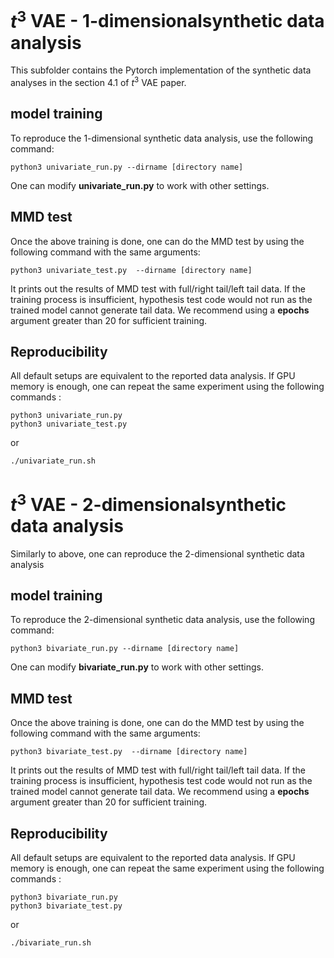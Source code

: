 # $t^3$ VAE - 1-dimensionalsynthetic data analysis

This subfolder contains the Pytorch implementation of the synthetic data analyses in the section 4.1 of $t^3$ VAE paper. 

## model training

To reproduce the 1-dimensional synthetic data analysis, use the following command:

```
python3 univariate_run.py --dirname [directory name]
```

One can modify **univariate_run.py** to work with other settings. 

##  MMD test

Once the above training is done, one can do the MMD test by using the following command with the same arguments:

```
python3 univariate_test.py  --dirname [directory name]
```

It prints out the results of MMD test with full/right tail/left tail data. If the training process is insufficient, hypothesis test code would not run as the trained model cannot generate tail data. We recommend using a **epochs** argument greater than 20 for sufficient training. 

## Reproducibility

All default setups are equivalent to the reported data analysis. If GPU memory is enough, one can repeat the same experiment using the following commands : 

```
python3 univariate_run.py
python3 univariate_test.py 
```

or

```
./univariate_run.sh
```


# $t^3$ VAE - 2-dimensionalsynthetic data analysis

Similarly to above, one can reproduce the 2-dimensional synthetic data analysis

## model training

To reproduce the 2-dimensional synthetic data analysis, use the following command:

```
python3 bivariate_run.py --dirname [directory name]
```

One can modify **bivariate_run.py** to work with other settings. 

##  MMD test

Once the above training is done, one can do the MMD test by using the following command with the same arguments:

```
python3 bivariate_test.py  --dirname [directory name]
```

It prints out the results of MMD test with full/right tail/left tail data. If the training process is insufficient, hypothesis test code would not run as the trained model cannot generate tail data. We recommend using a **epochs** argument greater than 20 for sufficient training. 

## Reproducibility

All default setups are equivalent to the reported data analysis. If GPU memory is enough, one can repeat the same experiment using the following commands : 

```
python3 bivariate_run.py
python3 bivariate_test.py 
```

or

```
./bivariate_run.sh
```

